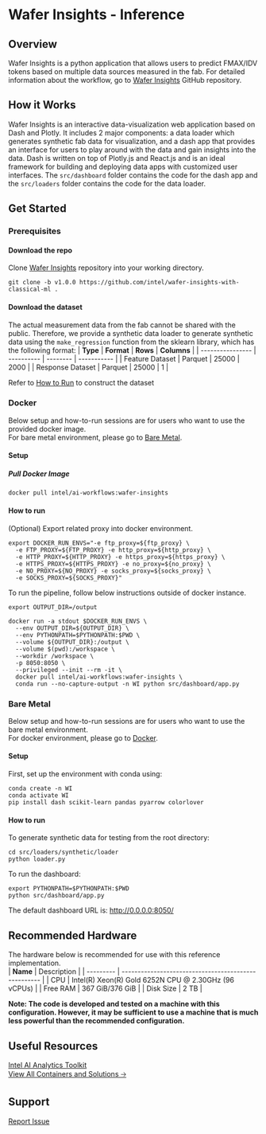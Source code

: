 # Wafer Insights - Inference

## Overview
Wafer Insights is a python application that allows users to predict FMAX/IDV tokens based on multiple data sources measured in the fab. For detailed information about the workflow, go to [Wafer Insights](https://github.com/intel/wafer-insights-with-classical-ml) GitHub repository.

## How it Works
Wafer Insights is an interactive data-visualization web application based on Dash and Plotly. It includes 2 major components: a data loader which generates synthetic fab data for visualization, and a dash app that provides an interface for users to play around with the data and gain insights into the data. Dash is written on top of Plotly.js and React.js and is an ideal framework for building and deploying data apps with customized user interfaces. The  `src/dashboard` folder contains the code for the dash app and the `src/loaders` folder contains the code for the data loader.

## Get Started

### **Prerequisites**
#### Download the repo
Clone [Wafer Insights](https://github.com/intel/wafer-insights-with-classical-ml) repository into your working directory.
```
git clone -b v1.0.0 https://github.com/intel/wafer-insights-with-classical-ml .
```
#### Download the dataset
The actual measurement data from the fab cannot be shared with the public. Therefore, we provide a synthetic data loader to generate synthetic data using the `make_regression` function from the sklearn library, which has the following format:
| **Type**         | **Format** | **Rows** | **Columns** |
| ---------------- | ---------- | -------- | ----------- |
| Feature Dataset  | Parquet    | 25000    | 2000        |
| Response Dataset | Parquet    | 25000    | 1            |

Refer to [How to Run](#how-to-run) to construct the dataset
### **Docker**
Below setup and how-to-run sessions are for users who want to use the provided docker image.  
For bare metal environment, please go to [Bare Metal](#bare-metal).
#### Setup 

##### Pull Docker Image
```
docker pull intel/ai-workflows:wafer-insights
```

#### How to run 

(Optional) Export related proxy into docker environment.
```
export DOCKER_RUN_ENVS="-e ftp_proxy=${ftp_proxy} \
  -e FTP_PROXY=${FTP_PROXY} -e http_proxy=${http_proxy} \
  -e HTTP_PROXY=${HTTP_PROXY} -e https_proxy=${https_proxy} \
  -e HTTPS_PROXY=${HTTPS_PROXY} -e no_proxy=${no_proxy} \
  -e NO_PROXY=${NO_PROXY} -e socks_proxy=${socks_proxy} \
  -e SOCKS_PROXY=${SOCKS_PROXY}"
```
To run the pipeline, follow below instructions outside of docker instance. 
```
export OUTPUT_DIR=/output

docker run -a stdout $DOCKER_RUN_ENVS \
  --env OUTPUT_DIR=${OUTPUT_DIR} \
  --env PYTHONPATH=$PYTHONPATH:$PWD \
  --volume ${OUTPUT_DIR}:/output \
  --volume $(pwd):/workspace \
  --workdir /workspace \
  -p 8050:8050 \
  --privileged --init --rm -it \
  docker pull intel/ai-workflows:wafer-insights \
  conda run --no-capture-output -n WI python src/dashboard/app.py
```

### **Bare Metal** 
Below setup and how-to-run sessions are for users who want to use the bare metal environment.  
For docker environment, please go to [Docker](#docker).
#### Setup 
First, set up the environment with conda using:
```
conda create -n WI 
conda activate WI
pip install dash scikit-learn pandas pyarrow colorlover
```
#### How to run 
To generate synthetic data for testing from the root directory:
```
cd src/loaders/synthetic/loader
python loader.py
```
To run the dashboard:
```
export PYTHONPATH=$PYTHONPATH:$PWD
python src/dashboard/app.py
```
The default dashboard URL is: http://0.0.0.0:8050/

## Recommended Hardware 
The hardware below is recommended for use with this reference implementation.   
| **Name**  | Description                                          |
| --------- | ---------------------------------------------------- |
| CPU       | Intel(R) Xeon(R) Gold 6252N CPU @ 2.30GHz (96 vCPUs) |
| Free RAM  | 367 GiB/376 GiB                                      |
| Disk Size | 2 TB                                                 | 

**Note:  The code is developed and tested on a machine with this configuration. However, it may be sufficient to use a machine that is much less powerful than the recommended configuration.**

## Useful Resources
[Intel AI Analytics Toolkit](https://www.intel.com/content/www/us/en/developer/tools/oneapi/ai-analytics-toolkit.html)<br>
[View All Containers and Solutions 🡢](https://www.intel.com/content/www/us/en/developer/tools/software-catalog/containers.html)<br>

## Support
[Report Issue](https://community.intel.com/t5/Intel-Optimized-AI-Frameworks/bd-p/optimized-ai-frameworks)<br>
